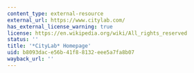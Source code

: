 ```yaml
---
content_type: external-resource
external_url: https://www.citylab.com/
has_external_license_warning: true
license: https://en.wikipedia.org/wiki/All_rights_reserved
status: ''
title: '*CityLab* Homepage'
uid: b8093dac-e56b-41f8-8132-eee5a7fa8b07
wayback_url: ''
---
```

